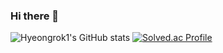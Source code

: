 ### Hi there 👋

<!--
**Hyeongrok1/Hyeongrok1** is a ✨ _special_ ✨ repository because its `README.md` (this file) appears on your GitHub profile.

Here are some ideas to get you started:

- 🔭 I’m currently working on ...
- 🌱 I’m currently learning ...
- 👯 I’m looking to collaborate on ...
- 🤔 I’m looking for help with ...
- 💬 Ask me about ...
- 📫 How to reach me: ...
- 😄 Pronouns: ...
- ⚡ Fun fact: ...
-->

![Hyeongrok1's GitHub stats](https://github-readme-stats.vercel.app/api?username=Hyeongrok1&show_icons=true&theme=radical)
[![Solved.ac Profile](http://mazassumnida.wtf/api/v2/generate_badge?boj=loggy0323)](https://solved.ac/loggy0323/)
